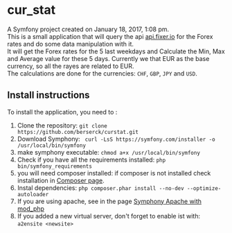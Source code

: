 cur_stat
=======

A Symfony project created on January 18, 2017, 1:08 pm.   
This is a small application that will query the api <a href="http://fixer.io/">api.fixer.io</a> for
the Forex rates and do some data manipulation with it.  
It will get the Forex rates for the 5 last weekdays and Calculate the Min, Max and Average value 
for these 5 days.
Currently we that EUR as the base currency, so all the rayes are related to EUR.  
The calculations are done for the currencies: <code>CHF</code>, <code>GBP</code>,
 <code>JPY</code> and <code>USD</code>.</p>
 
<h2>Install instructions</h2>

 To install the application, you need to :
 1. Clone the repository: `git clone https://github.com/berserck/curstat.git`
 2. Download Symphony: ` curl -LsS https://symfony.com/installer -o /usr/local/bin/symfony`
 3. make symphony executable: `chmod a+x /usr/local/bin/symfony`
 4. Check if you have all the requirements installed: `php bin/symfony_requirements`
 5. you will need composer installed: if composer is not installed check installation in 
 <a href="https://getcomposer.org/download/">Composer page</a>.
 6. Instal dependencies: `php composer.phar install --no-dev --optimize-autoloader`
 7. If you are using apache, see in the page <a href="https://symfony.com/doc/current/setup/web_server_configuration.html#web-server-apache-mod-php">
 Symphony Apache with mod_php</a>
 8. If you added a new virtual server, don't forget to enable ist with: `a2ensite <newsite>`
 
 
 

